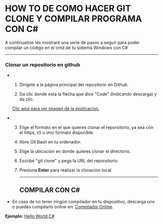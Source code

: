 # HOW TO DE COMO HACER GIT CLONE Y COMPILAR PROGRAMA CON C#

A continuation les mostraré una serie de pasos a seguir para poder compilar un código en el cmd de tu sistema Windows con C#

___

### Clonar un repositorio en github

* 1. Dirigete a la página principal del repositorio en Github.

  2.  Da clic donde esta la flecha que dice "Code" (Indicando descarga) y da clic.

     [Clic aqui para ver imagen de la explicacion.](https://i.ibb.co/W024BWH/code-button.png)
    

* 3. Elige el formato en el que quieres clonar el reporsitorio, ya sea con el https, cli u otro formato disponible.

  4. Abre Git Bash en tu ordenador.

  5. Elige la ubicacion en donde quieres clonar el directorio.

  6. Escribe "git clone" y pega la URL del reporsitorio.

  7. Presiona **Enter** para realizar la clonacion local.

     ___

     ## COMPILAR CON C#

*   En caso de no tener ningún compilador en tu dispositivo, descarga uno o puedes compilarlo online en:  [Compilador Online]( https://www.tutorialspoint.com/codingground.htm).

  **Ejemplo:** [Hello World C#](http://tpcg.io/jNduyZuu)

  

  

